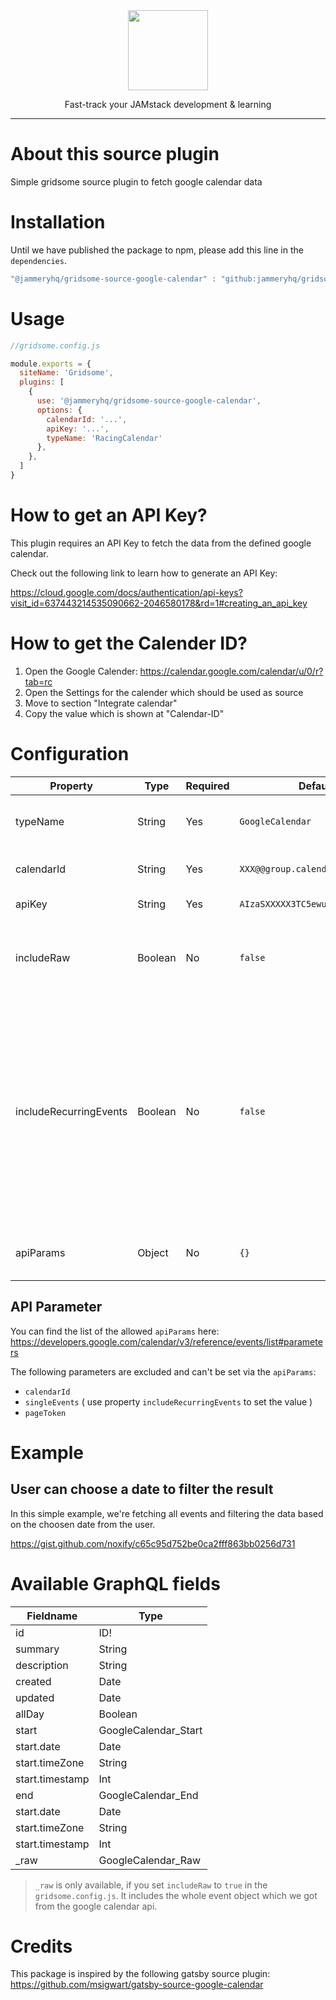 <div align="center">

<a href="https://www.jammeryhq.com" title="JammeryHQ" target="_blank">

  <img src="https://jammeryhq.com/jammeryhq.png" width="128" />
  
</a>

<p>
Fast-track your JAMstack development & learning
</p>
</div>

<hr />

# About this source plugin

Simple gridsome source plugin to fetch google calendar data

# Installation

Until we have published the package to npm, please add this line in the `dependencies`.

```js
"@jammeryhq/gridsome-source-google-calendar" : "github:jammeryhq/gridsome-source-google-calendar"
```

# Usage

```js
//gridsome.config.js

module.exports = {
  siteName: 'Gridsome',
  plugins: [
    {
      use: '@jammeryhq/gridsome-source-google-calendar',
      options: {
        calendarId: '...',
        apiKey: '...',
        typeName: 'RacingCalendar'
      },
    },
  ]
}
```

# How to get an API Key?

This plugin requires an API Key to fetch the data from the defined google calendar.

Check out the following link to learn how to generate an API Key:

https://cloud.google.com/docs/authentication/api-keys?visit_id=637443214535090662-2046580178&rd=1#creating_an_api_key

# How to get the Calender ID?

1. Open the Google Calender: https://calendar.google.com/calendar/u/0/r?tab=rc
2. Open the Settings for the calender which should be used as source
3. Move to section "Integrate calendar"
4. Copy the value which is shown at "Calendar-ID"

# Configuration

| Property               | Type    | Required | Default                          | Description                                                                                                                                                                    |
| ---------------------- | ------- | -------- | -------------------------------- | ------------------------------------------------------------------------------------------------------------------------------------------------------------------------------ |
| typeName               | String  | Yes      | `GoogleCalendar`                 | Name of the GraphQL Collection                                                                                                                                                 |
| calendarId             | String  | Yes      | `XXX@@group.calendar.google.com` | The Calendar identifier                                                                                                                                                              |
| apiKey                 | String  | Yes      | `AIzaSXXXXX3TC5ewuBYXXX0wEsH`    | The API Key                                                                                                                                                                   |
| includeRaw             | Boolean | No       | `false`                          | Adds a new field `_raw` with the complete API Response                                                                                                                         |
| includeRecurringEvents | Boolean | No       | `false`                          | Whether to expand recurring events into instances and only return single one-off events and instances of recurring events, but not the underlying recurring events themselves. |
| apiParams              | Object  | No       | `{}`                             | Allows you to define custom api parameters                                                                                                                                  |

## API Parameter

You can find the list of the allowed `apiParams` here: https://developers.google.com/calendar/v3/reference/events/list#parameters

The following parameters are excluded and can't be set via the `apiParams`:
- `calendarId`
- `singleEvents` ( use property `includeRecurringEvents` to set the value )
- `pageToken`

# Example

## User can choose a date to filter the result 

In this simple example, we're fetching all events and filtering the data based on the choosen date from the user.

https://gist.github.com/noxify/c65c95d752be0ca2fff863bb0256d731

# Available GraphQL fields

| Fieldname       | Type                 |
| --------------- | -------------------- |
| id              | ID!                  |
| summary         | String               |
| description     | String               |
| created         | Date                 |
| updated         | Date                 |
| allDay          | Boolean              |
| start           | GoogleCalendar_Start |
| start.date      | Date                 |
| start.timeZone  | String               |
| start.timestamp | Int                  |
| end             | GoogleCalendar_End   |
| start.date      | Date                 |
| start.timeZone  | String               |
| start.timestamp | Int                  |
| _raw            | GoogleCalendar_Raw   |

> `_raw` is only available, if you set `includeRaw` to `true` in the `gridsome.config.js`.
> It includes the whole event object which we got from the google calendar api.

# Credits

This package is inspired by the following gatsby source plugin: https://github.com/msigwart/gatsby-source-google-calendar